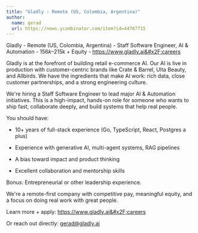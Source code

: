 ```yaml
---
title: "Gladly : Remote (US, Colombia, Argentina)"
author:
  name: gerad
  url: https://news.ycombinator.com/item?id=44787715
---
```


<JobNavigation />

Gladly - Remote (US, Colombia, Argentina) - Staff Software Engineer, AI &amp; Automation - $156k–$215k + Equity - <a href="https:&#x2F;&#x2F;www.gladly.ai&#x2F;careers" rel="nofollow">https:&#x2F;&#x2F;www.gladly.ai&#x2F;careers</a>

Gladly is at the forefront of building retail e-commerce AI. Our AI is live in production with customer-centric brands like Crate &amp; Barrel, Ulta Beauty, and Allbirds. We have the ingredients that make AI work: rich data, close customer partnerships, and a strong engineering culture.

We&#x27;re hiring a Staff Software Engineer to lead major AI &amp; Automation initiatives. This is a high-impact, hands-on role for someone who wants to ship fast, collaborate deeply, and build systems that help real people.

You should have:

- 10+ years of full-stack experience (Go, TypeScript, React, Postgres a plus)

- Experience with generative AI, multi-agent systems, RAG pipelines

- A bias toward impact and product thinking

- Excellent collaboration and mentorship skills

Bonus: Entrepreneurial or other leadership experience.

We&#x27;re a remote-first company with competitive pay, meaningful equity, and a focus on doing real work with great people.

Learn more + apply: <a href="https:&#x2F;&#x2F;www.gladly.ai&#x2F;careers" rel="nofollow">https:&#x2F;&#x2F;www.gladly.ai&#x2F;careers</a>

Or reach out directly: gerad@gladly.ai
<JobApplication />
